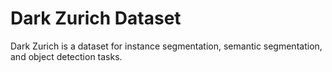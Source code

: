 # Dark Zurich Dataset

Dark Zurich is a dataset for instance segmentation, semantic segmentation, and object detection tasks.